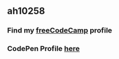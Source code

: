 ## ah10258
### Find my <a href="https://www.freecodecamp.org/ah1028">freeCodeCamp</a> profile
### CodePen Profile <a href="https://codepen.io/ah1028">here</a>

